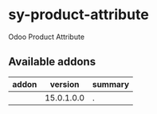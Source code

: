 # sy-product-attribute
Odoo Product Attribute

[//]: # (addons)

Available addons
----------------
addon | version | summary
--- | --- | ---
[](/) | 15.0.1.0.0 | .

[//]: # (end addons)
